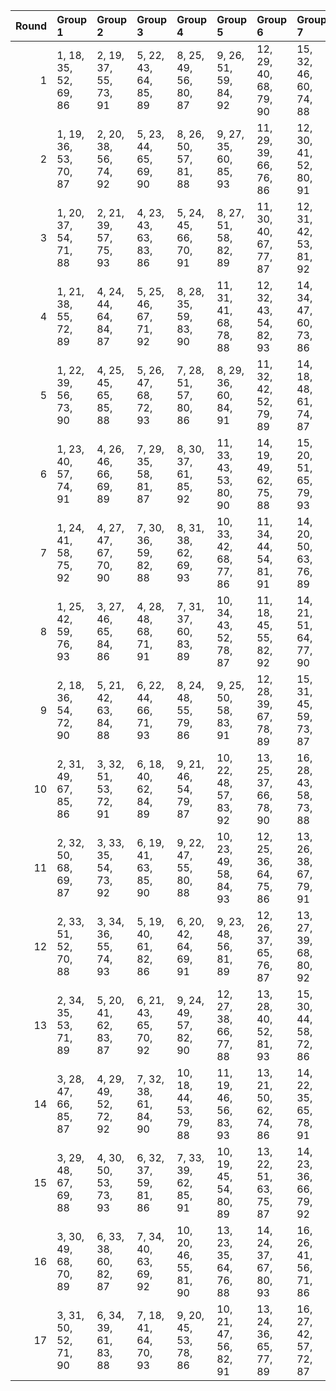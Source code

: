|   Round | Group 1               | Group 2               | Group 3               | Group 4                | Group 5                | Group 6                | Group 7                | Group 8                | Group 9           | Group 10          | Group 11          | Group 12          | Group 13           | Group 14           | Group 15           | Group 16           | Group 17           |
|--------:|:----------------------|:----------------------|:----------------------|:-----------------------|:-----------------------|:-----------------------|:-----------------------|:-----------------------|:------------------|:------------------|:------------------|:------------------|:-------------------|:-------------------|:-------------------|:-------------------|:-------------------|
|       1 | 1, 18, 35, 52, 69, 86 | 2, 19, 37, 55, 73, 91 | 5, 22, 43, 64, 85, 89 | 8, 25, 49, 56, 80, 87  | 9, 26, 51, 59, 84, 92  | 12, 29, 40, 68, 79, 90 | 15, 32, 46, 60, 74, 88 | 16, 33, 48, 63, 78, 93 | 3, 20, 39, 58, 77 | 4, 21, 41, 61, 81 | 6, 23, 45, 67, 72 | 7, 24, 47, 53, 76 | 10, 27, 36, 62, 71 | 11, 28, 38, 65, 75 | 13, 30, 42, 54, 83 | 14, 31, 44, 57, 70 | 17, 34, 50, 66, 82 |
|       2 | 1, 19, 36, 53, 70, 87 | 2, 20, 38, 56, 74, 92 | 5, 23, 44, 65, 69, 90 | 8, 26, 50, 57, 81, 88  | 9, 27, 35, 60, 85, 93  | 11, 29, 39, 66, 76, 86 | 12, 30, 41, 52, 80, 91 | 15, 33, 47, 61, 75, 89 | 3, 21, 40, 59, 78 | 4, 22, 42, 62, 82 | 6, 24, 46, 68, 73 | 7, 25, 48, 54, 77 | 10, 28, 37, 63, 72 | 13, 31, 43, 55, 84 | 14, 32, 45, 58, 71 | 16, 34, 49, 64, 79 | 17, 18, 51, 67, 83 |
|       3 | 1, 20, 37, 54, 71, 88 | 2, 21, 39, 57, 75, 93 | 4, 23, 43, 63, 83, 86 | 5, 24, 45, 66, 70, 91  | 8, 27, 51, 58, 82, 89  | 11, 30, 40, 67, 77, 87 | 12, 31, 42, 53, 81, 92 | 15, 34, 48, 62, 76, 90 | 3, 22, 41, 60, 79 | 6, 25, 47, 52, 74 | 7, 26, 49, 55, 78 | 9, 28, 36, 61, 69 | 10, 29, 38, 64, 73 | 13, 32, 44, 56, 85 | 14, 33, 46, 59, 72 | 16, 18, 50, 65, 80 | 17, 19, 35, 68, 84 |
|       4 | 1, 21, 38, 55, 72, 89 | 4, 24, 44, 64, 84, 87 | 5, 25, 46, 67, 71, 92 | 8, 28, 35, 59, 83, 90  | 11, 31, 41, 68, 78, 88 | 12, 32, 43, 54, 82, 93 | 14, 34, 47, 60, 73, 86 | 15, 18, 49, 63, 77, 91 | 2, 22, 40, 58, 76 | 3, 23, 42, 61, 80 | 6, 26, 48, 53, 75 | 7, 27, 50, 56, 79 | 9, 29, 37, 62, 70  | 10, 30, 39, 65, 74 | 13, 33, 45, 57, 69 | 16, 19, 51, 66, 81 | 17, 20, 36, 52, 85 |
|       5 | 1, 22, 39, 56, 73, 90 | 4, 25, 45, 65, 85, 88 | 5, 26, 47, 68, 72, 93 | 7, 28, 51, 57, 80, 86  | 8, 29, 36, 60, 84, 91  | 11, 32, 42, 52, 79, 89 | 14, 18, 48, 61, 74, 87 | 15, 19, 50, 64, 78, 92 | 2, 23, 41, 59, 77 | 3, 24, 43, 62, 81 | 6, 27, 49, 54, 76 | 9, 30, 38, 63, 71 | 10, 31, 40, 66, 75 | 12, 33, 44, 55, 83 | 13, 34, 46, 58, 70 | 16, 20, 35, 67, 82 | 17, 21, 37, 53, 69 |
|       6 | 1, 23, 40, 57, 74, 91 | 4, 26, 46, 66, 69, 89 | 7, 29, 35, 58, 81, 87 | 8, 30, 37, 61, 85, 92  | 11, 33, 43, 53, 80, 90 | 14, 19, 49, 62, 75, 88 | 15, 20, 51, 65, 79, 93 | 17, 22, 38, 54, 70, 86 | 2, 24, 42, 60, 78 | 3, 25, 44, 63, 82 | 5, 27, 48, 52, 73 | 6, 28, 50, 55, 77 | 9, 31, 39, 64, 72  | 10, 32, 41, 67, 76 | 12, 34, 45, 56, 84 | 13, 18, 47, 59, 71 | 16, 21, 36, 68, 83 |
|       7 | 1, 24, 41, 58, 75, 92 | 4, 27, 47, 67, 70, 90 | 7, 30, 36, 59, 82, 88 | 8, 31, 38, 62, 69, 93  | 10, 33, 42, 68, 77, 86 | 11, 34, 44, 54, 81, 91 | 14, 20, 50, 63, 76, 89 | 17, 23, 39, 55, 71, 87 | 2, 25, 43, 61, 79 | 3, 26, 45, 64, 83 | 5, 28, 49, 53, 74 | 6, 29, 51, 56, 78 | 9, 32, 40, 65, 73  | 12, 18, 46, 57, 85 | 13, 19, 48, 60, 72 | 15, 21, 35, 66, 80 | 16, 22, 37, 52, 84 |
|       8 | 1, 25, 42, 59, 76, 93 | 3, 27, 46, 65, 84, 86 | 4, 28, 48, 68, 71, 91 | 7, 31, 37, 60, 83, 89  | 10, 34, 43, 52, 78, 87 | 11, 18, 45, 55, 82, 92 | 14, 21, 51, 64, 77, 90 | 17, 24, 40, 56, 72, 88 | 2, 26, 44, 62, 80 | 5, 29, 50, 54, 75 | 6, 30, 35, 57, 79 | 8, 32, 39, 63, 70 | 9, 33, 41, 66, 74  | 12, 19, 47, 58, 69 | 13, 20, 49, 61, 73 | 15, 22, 36, 67, 81 | 16, 23, 38, 53, 85 |
|       9 | 2, 18, 36, 54, 72, 90 | 5, 21, 42, 63, 84, 88 | 6, 22, 44, 66, 71, 93 | 8, 24, 48, 55, 79, 86  | 9, 25, 50, 58, 83, 91  | 12, 28, 39, 67, 78, 89 | 15, 31, 45, 59, 73, 87 | 16, 32, 47, 62, 77, 92 | 1, 34, 51, 68, 85 | 3, 19, 38, 57, 76 | 4, 20, 40, 60, 80 | 7, 23, 46, 52, 75 | 10, 26, 35, 61, 70 | 11, 27, 37, 64, 74 | 13, 29, 41, 53, 82 | 14, 30, 43, 56, 69 | 17, 33, 49, 65, 81 |
|      10 | 2, 31, 49, 67, 85, 86 | 3, 32, 51, 53, 72, 91 | 6, 18, 40, 62, 84, 89 | 9, 21, 46, 54, 79, 87  | 10, 22, 48, 57, 83, 92 | 13, 25, 37, 66, 78, 90 | 16, 28, 43, 58, 73, 88 | 17, 29, 45, 61, 77, 93 | 1, 30, 47, 64, 81 | 4, 33, 36, 56, 76 | 5, 34, 38, 59, 80 | 7, 19, 42, 65, 71 | 8, 20, 44, 68, 75  | 11, 23, 50, 60, 70 | 12, 24, 35, 63, 74 | 14, 26, 39, 52, 82 | 15, 27, 41, 55, 69 |
|      11 | 2, 32, 50, 68, 69, 87 | 3, 33, 35, 54, 73, 92 | 6, 19, 41, 63, 85, 90 | 9, 22, 47, 55, 80, 88  | 10, 23, 49, 58, 84, 93 | 12, 25, 36, 64, 75, 86 | 13, 26, 38, 67, 79, 91 | 16, 29, 44, 59, 74, 89 | 1, 31, 48, 65, 82 | 4, 34, 37, 57, 77 | 5, 18, 39, 60, 81 | 7, 20, 43, 66, 72 | 8, 21, 45, 52, 76  | 11, 24, 51, 61, 71 | 14, 27, 40, 53, 83 | 15, 28, 42, 56, 70 | 17, 30, 46, 62, 78 |
|      12 | 2, 33, 51, 52, 70, 88 | 3, 34, 36, 55, 74, 93 | 5, 19, 40, 61, 82, 86 | 6, 20, 42, 64, 69, 91  | 9, 23, 48, 56, 81, 89  | 12, 26, 37, 65, 76, 87 | 13, 27, 39, 68, 80, 92 | 16, 30, 45, 60, 75, 90 | 1, 32, 49, 66, 83 | 4, 18, 38, 58, 78 | 7, 21, 44, 67, 73 | 8, 22, 46, 53, 77 | 10, 24, 50, 59, 85 | 11, 25, 35, 62, 72 | 14, 28, 41, 54, 84 | 15, 29, 43, 57, 71 | 17, 31, 47, 63, 79 |
|      13 | 2, 34, 35, 53, 71, 89 | 5, 20, 41, 62, 83, 87 | 6, 21, 43, 65, 70, 92 | 9, 24, 49, 57, 82, 90  | 12, 27, 38, 66, 77, 88 | 13, 28, 40, 52, 81, 93 | 15, 30, 44, 58, 72, 86 | 16, 31, 46, 61, 76, 91 | 1, 33, 50, 67, 84 | 3, 18, 37, 56, 75 | 4, 19, 39, 59, 79 | 7, 22, 45, 68, 74 | 8, 23, 47, 54, 78  | 10, 25, 51, 60, 69 | 11, 26, 36, 63, 73 | 14, 29, 42, 55, 85 | 17, 32, 48, 64, 80 |
|      14 | 3, 28, 47, 66, 85, 87 | 4, 29, 49, 52, 72, 92 | 7, 32, 38, 61, 84, 90 | 10, 18, 44, 53, 79, 88 | 11, 19, 46, 56, 83, 93 | 13, 21, 50, 62, 74, 86 | 14, 22, 35, 65, 78, 91 | 17, 25, 41, 57, 73, 89 | 1, 26, 43, 60, 77 | 2, 27, 45, 63, 81 | 5, 30, 51, 55, 76 | 6, 31, 36, 58, 80 | 8, 33, 40, 64, 71  | 9, 34, 42, 67, 75  | 12, 20, 48, 59, 70 | 15, 23, 37, 68, 82 | 16, 24, 39, 54, 69 |
|      15 | 3, 29, 48, 67, 69, 88 | 4, 30, 50, 53, 73, 93 | 6, 32, 37, 59, 81, 86 | 7, 33, 39, 62, 85, 91  | 10, 19, 45, 54, 80, 89 | 13, 22, 51, 63, 75, 87 | 14, 23, 36, 66, 79, 92 | 17, 26, 42, 58, 74, 90 | 1, 27, 44, 61, 78 | 2, 28, 46, 64, 82 | 5, 31, 35, 56, 77 | 8, 34, 41, 65, 72 | 9, 18, 43, 68, 76  | 11, 20, 47, 57, 84 | 12, 21, 49, 60, 71 | 15, 24, 38, 52, 83 | 16, 25, 40, 55, 70 |
|      16 | 3, 30, 49, 68, 70, 89 | 6, 33, 38, 60, 82, 87 | 7, 34, 40, 63, 69, 92 | 10, 20, 46, 55, 81, 90 | 13, 23, 35, 64, 76, 88 | 14, 24, 37, 67, 80, 93 | 16, 26, 41, 56, 71, 86 | 17, 27, 43, 59, 75, 91 | 1, 28, 45, 62, 79 | 2, 29, 47, 65, 83 | 4, 31, 51, 54, 74 | 5, 32, 36, 57, 78 | 8, 18, 42, 66, 73  | 9, 19, 44, 52, 77  | 11, 21, 48, 58, 85 | 12, 22, 50, 61, 72 | 15, 25, 39, 53, 84 |
|      17 | 3, 31, 50, 52, 71, 90 | 6, 34, 39, 61, 83, 88 | 7, 18, 41, 64, 70, 93 | 9, 20, 45, 53, 78, 86  | 10, 21, 47, 56, 82, 91 | 13, 24, 36, 65, 77, 89 | 16, 27, 42, 57, 72, 87 | 17, 28, 44, 60, 76, 92 | 1, 29, 46, 63, 80 | 2, 30, 48, 66, 84 | 4, 32, 35, 55, 75 | 5, 33, 37, 58, 79 | 8, 19, 43, 67, 74  | 11, 22, 49, 59, 69 | 12, 23, 51, 62, 73 | 14, 25, 38, 68, 81 | 15, 26, 40, 54, 85 |